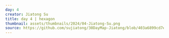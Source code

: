 ```yaml
---
day: 4
creator: Jiatong Su
title: day 4 | hexagon
thumbnail: assets/thumbnails/2024/04-Jiatong-Su.png
source: https://github.com/sujiatong/30DayMap-Jiatong/blob/403a6899cd7e83acf6776f066a063a8e67179b48/day4_hext/hextagon_day4.Rmd
---
```

